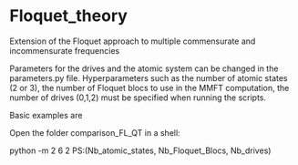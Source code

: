 # Floquet_theory
Extension of the Floquet approach to multiple commensurate and incommensurate frequencies

Parameters for the drives and the atomic system can be changed in the parameters.py file.
Hyperparameters such as the number of atomic states (2 or 3), the number of Floquet blocs to use in the MMFT computation, the number of drives (0,1,2) must be specified when running the scripts.

Basic examples are

Open the folder comparison_FL_QT in a shell:
 
 python -m 2 6 2
 PS:(Nb_atomic_states, Nb_Floquet_Blocs, Nb_drives)




